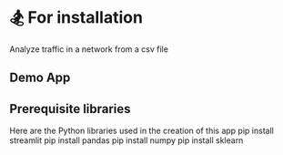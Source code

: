 # 🏂 For installation

Analyze traffic in a network from a csv file

## Demo App

## Prerequisite libraries
Here are the Python libraries used in the creation of this app
pip install streamlit
pip install pandas
pip install numpy
pip install sklearn
